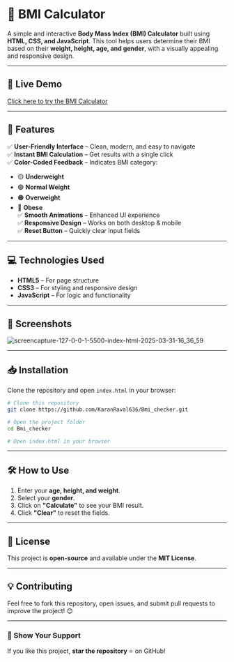 # 📌 BMI Calculator

A simple and interactive **Body Mass Index (BMI) Calculator** built using **HTML, CSS, and JavaScript**. This tool helps users determine their BMI based on their **weight, height, age, and gender**, with a visually appealing and responsive design.

---

## 🚀 Live Demo
[Click here to try the BMI Calculator](https://karanraval636.github.io/Bmi_checker/)

---

## 🎯 Features
✅ **User-Friendly Interface** – Clean, modern, and easy to navigate  
✅ **Instant BMI Calculation** – Get results with a single click  
✅ **Color-Coded Feedback** – Indicates BMI category:
   - 🟡 **Underweight**  
   - 🟢 **Normal Weight**  
   - 🟠 **Overweight**  
   - 🔴 **Obese**  
✅ **Smooth Animations** – Enhanced UI experience  
✅ **Responsive Design** – Works on both desktop & mobile  
✅ **Reset Button** – Quickly clear input fields  

---

## 💻 Technologies Used
- **HTML5** – For page structure
- **CSS3** – For styling and responsive design
- **JavaScript** – For logic and functionality

---

## 📸 Screenshots
![screencapture-127-0-0-1-5500-index-html-2025-03-31-16_36_59](https://github.com/user-attachments/assets/0c37211d-95ff-43b3-a6b6-ad10da7e3f6a)

---

## 📥 Installation
Clone the repository and open `index.html` in your browser:

```sh
# Clone this repository
git clone https://github.com/KaranRaval636/Bmi_checker.git

# Open the project folder
cd Bmi_checker

# Open index.html in your browser
```

---

## 🛠️ How to Use
1. Enter your **age, height, and weight**.
2. Select your **gender**.
3. Click on **"Calculate"** to see your BMI result.
4. Click **"Clear"** to reset the fields.

---

## 📜 License
This project is **open-source** and available under the **MIT License**.

---

## 💡 Contributing
Feel free to fork this repository, open issues, and submit pull requests to improve the project! 😊

---

### 🌟 Show Your Support
If you like this project, **star the repository** ⭐ on GitHub!
